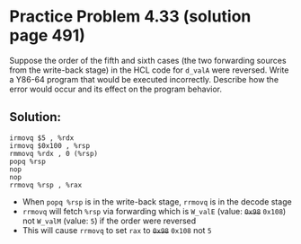 # Practice Problem 4.33 (solution page 491)
Suppose the order of the fifth and sixth cases (the two forwarding sources from the write-back stage) in the HCL code for `d_valA` were reversed. Write a Y86-64 program that would be executed incorrectly. Describe how the error would occur and its effect on the program behavior.

## Solution:

```
irmovq $5 , %rdx
irmovq $0x100 , %rsp
rmmovq %rdx , 0 (%rsp)
popq %rsp
nop
nop
rrmovq %rsp , %rax
```

- When `popq %rsp` is in the write-back stage, `rrmovq` is in the decode stage
- `rrmovq` will fetch `%rsp` via forwarding which is `W_valE` (value: ~~`0x98`~~ `0x108`) not `W_valM` (value: `5`) if the order were reversed
- This will cause `rrmovq` to set `rax` to ~~`0x98`~~ `0x108` not `5`